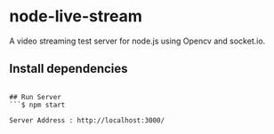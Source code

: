 # node-live-stream
A video streaming test server for node.js using Opencv and socket.io.

## Install dependencies
```$ npm install

## Run Server
```$ npm start

Server Address : http://localhost:3000/
